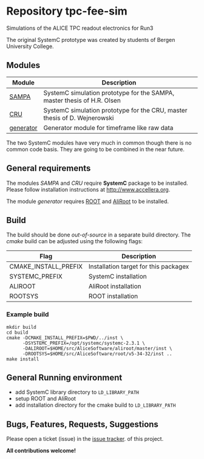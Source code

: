 # Repository tpc-fee-sim
Simulations of the ALICE TPC readout electronics for Run3

The original SystemC prototype was created by students of
Bergen University College.

## Modules
Module    | Description
--------- | -----------
[SAMPA](SAMPA)         | SystemC simulation prototype for the SAMPA, master thesis of H.R. Olsen
[CRU](CRU)             | SystemC simulation prototype for the CRU, master thesis of D. Wejnerowski
[generator](generator) | Generator module for timeframe like raw data

The two SystemC modules have very much in common though there is no common
code basis. They are going to be combined in the near future.

## General requirements
The modules *SAMPA* and *CRU* require **SystemC** package to be installed.
Please follow installation instructions at http://www.accellera.org.

The module *generator* requires [ROOT](https://root.cern.ch/) and
[AliRoot](https://dberzano.github.io/alice/install-aliroot/) to be installed.

## Build
The build should be done *out-of-source* in a separate build directory.
The *cmake* build can be adjusted using the following flags:

Flag | Description
---- | -----------
CMAKE_INSTALL_PREFIX | Installation target for this packagex
SYSTEMC_PREFIX       | SystemC installation
ALIROOT              | AliRoot installation
ROOTSYS              | ROOT installation

### Example build
```
mkdir build
cd build
cmake -DCMAKE_INSTALL_PREFIX=$PWD/../inst \
      -DSYSTEMC_PREFIX=/opt/systemc/systemc-2.3.1 \
      -DALIROOT=$HOME/src/AliceSoftware/aliroot/master/inst \
      -DROOTSYS=$HOME/src/AliceSoftware/root/v5-34-32/inst ..
make install
```

## General Running environment
- add SystemC library directory to `LD_LIBRARY_PATH`
- setup ROOT and AliRoot
- add installation directory for the cmake build to `LD_LIBRARY_PATH`

## Bugs, Features, Requests, Suggestions
Please open a ticket (issue) in the [issue tracker](https://github.com/ALICENorwayGroup/tpc-fee-sim/issues).
of this project.

**All contributions welcome!**
